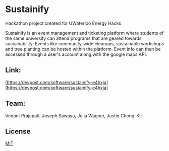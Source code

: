 # Sustainify

Hackathon project created for UWaterloo Energy Hacks

Sustainify is an event management and ticketing platform where students of the same university can attend programs that are geared towards sustainability. Events like community-wide cleanups, sustainable workshops and tree planting can be hosted within the platform. Event info can then be accessed through a user's account along with the google maps API.

## Link:
[https://devpost.com/software/sustainify-e4hxja](https://devpost.com/software/sustainify-e4hxja)

## Team: 

Vedant Prajapati, Joseph Sawaya, Julia Wagner, Justin Chong-Kit


## License
[MIT](https://choosealicense.com/licenses/mit/)
